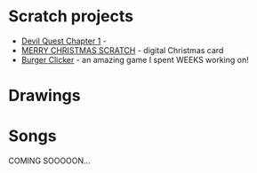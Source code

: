 # Scratch projects

- [Devil Quest Chapter 1](https://scratch.mit.edu/projects/355097652/) - 
- [MERRY CHRISTMAS SCRATCH](https://scratch.mit.edu/projects/350113988/) - digital Christmas card
- [Burger Clicker](https://scratch.mit.edu/projects/355849341/) - an amazing game I spent WEEKS working on!

# Drawings



# Songs

COMING SOOOOON...

